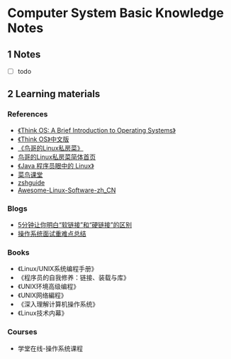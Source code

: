 # Computer System Basic Knowledge Notes

## 1 Notes

- [ ] todo

## 2 Learning materials

### References

- [《Think OS: A Brief Introduction to Operating Systems》](http://greenteapress.com/thinkos/html/index.html)
- [《Think OS》中文版](https://legacy.gitbook.com/book/wizardforcel/think-os/details)
- [《鸟哥的Linux私房菜》](http://linux.vbird.org/new_linux.php)
- [鸟哥的Linux私房菜简体首页](http://cn.linux.vbird.org/)
- [《Java 程序员眼中的 Linux》](https://github.com/judasn/Linux-Tutorial)
- [菜鸟课堂](http://www.runoob.com/linux/Linux-intro.html)
- [zshguide](https://github.com/goreliu/zshguide)
- [Awesome-Linux-Software-zh_CN](https://github.com/alim0x/Awesome-Linux-Software-zh_CN)

### Blogs

- [5分钟让你明白“软链接”和“硬链接”的区别](https://www.jianshu.com/p/dde6a01c4094)
- [操作系统面试重难点总结](http://www.jianshu.com/p/d254b138de03)

### Books

- 《Linux/UNIX系统编程手册》
- 《程序员的自我修养：链接、装载与库》
- 《UNIX环境高级编程》
- 《UNIX网络編程》
- 《深入理解计算机操作系统》
- 《Linux技术内幕》

### Courses

- 学堂在线-操作系统课程
